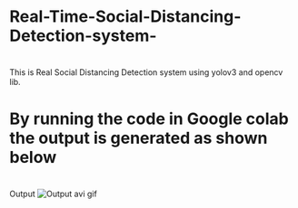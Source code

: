 # Real-Time-Social-Distancing-Detection-system-

#
This is Real Social Distancing Detection system using yolov3 and opencv lib.

# By running the code in Google colab the output is generated as shown below 

# 
Output
![Output avi gif](https://github.com/abd-shoumik/Social-distance-detection/blob/master/social%20distance%20detection.gif)
